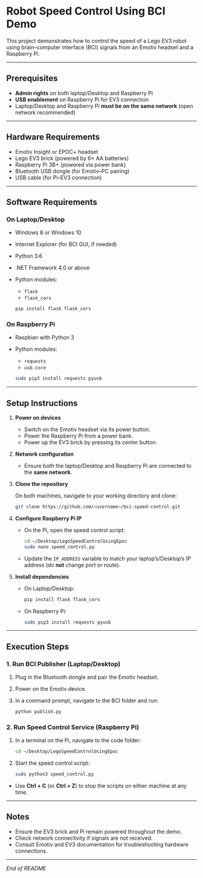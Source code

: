 # Robot Speed Control Using BCI Demo

This project demonstrates how to control the speed of a Lego EV3 robot using brain–computer interface (BCI) signals from an Emotiv headset and a Raspberry Pi.

---

## Prerequisites

* **Admin rights** on both laptop/Desktop and Raspberry Pi
* **USB enablement** on Raspberry Pi for EV3 connection
* Laptop/Desktop and Raspberry Pi **must be on the same network** (open network recommended)

---

## Hardware Requirements

* Emotiv Insight or EPOC+ headset
* Lego EV3 brick (powered by 6× AA batteries)
* Raspberry Pi 3B+ (powered via power bank)
* Bluetooth USB dongle (for Emotiv–PC pairing)
* USB cable (for Pi–EV3 connection)

---

## Software Requirements

### On Laptop/Desktop

* Windows 8 or Windows 10
* Internet Explorer (for BCI GUI, if needed)
* Python 3.6
* .NET Framework 4.0 or above
* Python modules:

  * `flask`
  * `flask_cors`

  ```bash
  pip install flask flask_cors
  ```

### On Raspberry Pi

* Raspbian with Python 3
* Python modules:

  * `requests`
  * `usb.core`

  ```bash
  sudo pip3 install requests pyusb
  ```

---

## Setup Instructions

1. **Power on devices**

   * Switch on the Emotiv headset via its power button.
   * Power the Raspberry Pi from a power bank.
   * Power up the EV3 brick by pressing its center button.

2. **Network configuration**

   * Ensure both the laptop/Desktop and Raspberry Pi are connected to the **same network**.

3. **Clone the repository**

   On both machines, navigate to your working directory and clone:

   ```bash
   git clone https://github.com/<username>/bci-speed-control.git
   ```

4. **Configure Raspberry Pi IP**

   * On the Pi, open the speed control script:

     ```bash
     cd ~/Desktop/LegoSpeedControlUsingEpoc
     sudo nano speed_control.py
     ```

   * Update the `IP_ADDRESS` variable to match your laptop’s/Desktop’s IP address (do **not** change port or route).

5. **Install dependencies**

   * On Laptop/Desktop:

     ```bash
     pip install flask flask_cors
     ```
   * On Raspberry Pi:

     ```bash
     sudo pip3 install requests pyusb
     ```

---

## Execution Steps

### 1. Run BCI Publisher (Laptop/Desktop)

1. Plug in the Bluetooth dongle and pair the Emotiv headset.
2. Power on the Emotiv device.
3. In a command prompt, navigate to the BCI folder and run:

   ```bash
   python publish.py
   ```

### 2. Run Speed Control Service (Raspberry Pi)

1. In a terminal on the Pi, navigate to the code folder:

   ```bash
   cd ~/Desktop/LegoSpeedControlUsingEpoc
   ```
2. Start the speed control script:

   ```bash
   sudo python3 speed_control.py
   ```

* Use **Ctrl + C** (or **Ctrl + Z**) to stop the scripts on either machine at any time.

---

## Notes

* Ensure the EV3 brick and Pi remain powered throughout the demo.
* Check network connectivity if signals are not received.
* Consult Emotiv and EV3 documentation for troubleshooting hardware connections.

---

*End of README*
